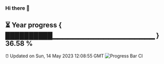 ### Hi there 👋
⏳ Year progress { ██████████▁▁▁▁▁▁▁▁▁▁▁▁▁▁▁▁▁▁▁▁ } 36.58 %
---
⏰ Updated on Sun, 14 May 2023 12:08:55 GMT
![Progress Bar CI](https://github.com/Moyi321/Moyi321/workflows/Progress%20Bar%20CI/badge.svg)
